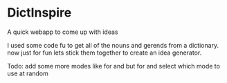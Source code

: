 # DictInspire
A quick webapp to come up with ideas

I used some code fu to get all of the nouns and gerends from a dictionary.
now just for fun lets stick them together to create an idea generator.

Todo:
add some more modes like 
<noun> for <gerend>
 and
<startup> but for <any word>
and select which mode to use at random
